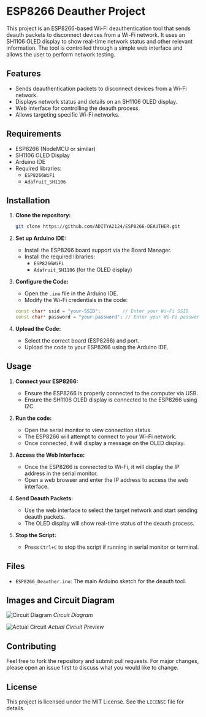 # ESP8266 Deauther Project

This project is an ESP8266-based Wi-Fi deauthentication tool that sends deauth packets to disconnect devices from a Wi-Fi network. It uses an SH1106 OLED display to show real-time network status and other relevant information. The tool is controlled through a simple web interface and allows the user to perform network testing.

## Features

- Sends deauthentication packets to disconnect devices from a Wi-Fi network.
- Displays network status and details on an SH1106 OLED display.
- Web interface for controlling the deauth process.
- Allows targeting specific Wi-Fi networks.

## Requirements

- ESP8266 (NodeMCU or similar)
- SH1106 OLED Display
- Arduino IDE
- Required libraries:
  - `ESP8266WiFi`
  - `Adafruit_SH1106`
  
## Installation

1. **Clone the repository:**

    ```bash
    git clone https://github.com/ADITYA2124/ESP8266-DEAUTHER.git
    ```

2. **Set up Arduino IDE:**

    - Install the ESP8266 board support via the Board Manager.
    - Install the required libraries:
      - `ESP8266WiFi`
      - `Adafruit_SH1106` (for the OLED display)

3. **Configure the Code:**

    - Open the `.ino` file in the Arduino IDE.
    - Modify the Wi-Fi credentials in the code:

    ```cpp
    const char* ssid = "your-SSID";        // Enter your Wi-Fi SSID
    const char* password = "your-password"; // Enter your Wi-Fi password
    ```

4. **Upload the Code:**

    - Select the correct board (ESP8266) and port.
    - Upload the code to your ESP8266 using the Arduino IDE.

## Usage

1. **Connect your ESP8266:**

    - Ensure the ESP8266 is properly connected to the computer via USB.
    - Ensure the SH1106 OLED display is connected to the ESP8266 using I2C.

2. **Run the code:**

    - Open the serial monitor to view connection status.
    - The ESP8266 will attempt to connect to your Wi-Fi network.
    - Once connected, it will display a message on the OLED display.

3. **Access the Web Interface:**

    - Once the ESP8266 is connected to Wi-Fi, it will display the IP address in the serial monitor.
    - Open a web browser and enter the IP address to access the web interface.

4. **Send Deauth Packets:**

    - Use the web interface to select the target network and start sending deauth packets.
    - The OLED display will show real-time status of the deauth process.

5. **Stop the Script:**

    - Press `Ctrl+C` to stop the script if running in serial monitor or terminal.

## Files

- `ESP8266_Deauther.ino`: The main Arduino sketch for the deauth tool.

## Images and Circuit Diagram

![Circuit Diagram](https://github.com/user-attachments/assets/e53d0b5f-ab0d-4196-922b-4998fb65332d)
*Circuit Diagram*

![Actual Circuit](https://github.com/user-attachments/assets/0ab8f963-eb87-4181-a4a4-52469086d400)
*Actual Circuit Preview*


## Contributing

Feel free to fork the repository and submit pull requests. For major changes, please open an issue first to discuss what you would like to change.

## License

This project is licensed under the MIT License. See the `LICENSE` file for details.
